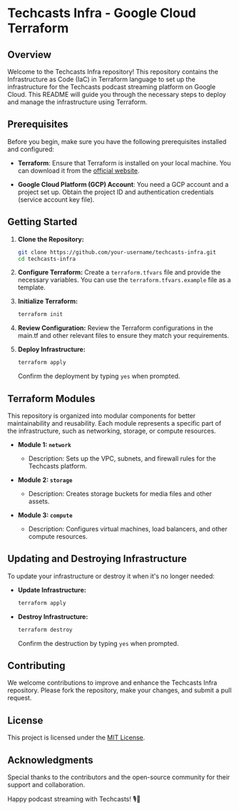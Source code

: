 # Techcasts Infra - Google Cloud Terraform

## Overview

Welcome to the Techcasts Infra repository! This repository contains the Infrastructure as Code (IaC) in Terraform language to set up the infrastructure for the Techcasts podcast streaming platform on Google Cloud. This README will guide you through the necessary steps to deploy and manage the infrastructure using Terraform.

## Prerequisites

Before you begin, make sure you have the following prerequisites installed and configured:

- **Terraform**: Ensure that Terraform is installed on your local machine. You can download it from the [official website](https://www.terraform.io/).

- **Google Cloud Platform (GCP) Account**: You need a GCP account and a project set up. Obtain the project ID and authentication credentials (service account key file).

## Getting Started

1. **Clone the Repository:**
   ```bash
   git clone https://github.com/your-username/techcasts-infra.git
   cd techcasts-infra
   ```

2. **Configure Terraform:**
   Create a `terraform.tfvars` file and provide the necessary variables. You can use the `terraform.tfvars.example` file as a template.

3. **Initialize Terraform:**
   ```bash
   terraform init
   ```

4. **Review Configuration:**
   Review the Terraform configurations in the main.tf and other relevant files to ensure they match your requirements.

5. **Deploy Infrastructure:**
   ```bash
   terraform apply
   ```
   Confirm the deployment by typing `yes` when prompted.

## Terraform Modules

This repository is organized into modular components for better maintainability and reusability. Each module represents a specific part of the infrastructure, such as networking, storage, or compute resources.

- **Module 1: `network`**
  - Description: Sets up the VPC, subnets, and firewall rules for the Techcasts platform.

- **Module 2: `storage`**
  - Description: Creates storage buckets for media files and other assets.

- **Module 3: `compute`**
  - Description: Configures virtual machines, load balancers, and other compute resources.

## Updating and Destroying Infrastructure

To update your infrastructure or destroy it when it's no longer needed:

- **Update Infrastructure:**
  ```bash
  terraform apply
  ```

- **Destroy Infrastructure:**
  ```bash
  terraform destroy
  ```
  Confirm the destruction by typing `yes` when prompted.

## Contributing

We welcome contributions to improve and enhance the Techcasts Infra repository. Please fork the repository, make your changes, and submit a pull request.

## License

This project is licensed under the [MIT License](LICENSE).

## Acknowledgments

Special thanks to the contributors and the open-source community for their support and collaboration.

Happy podcast streaming with Techcasts! 🎙️🚀